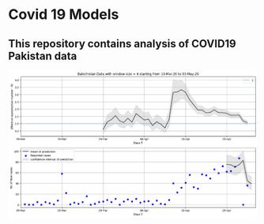 # Covid 19 Models
## This repository contains analysis of COVID19 Pakistan data

![Effective reproduction number of Balochistan](/pakistan_data/Predictions/Balochistan.png)
